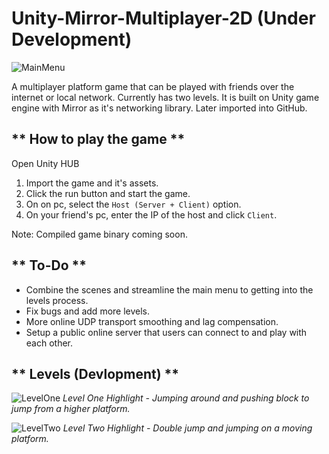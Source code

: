 # Unity-Mirror-Multiplayer-2D (Under Development)
 
![MainMenu](https://user-images.githubusercontent.com/29809542/175788551-67959f5c-5115-4211-a504-ca7cb54d68b9.png)

A multiplayer platform game that can be played with friends over the internet or local network. Currently has two levels. It is built on Unity game engine with Mirror as it's networking library. Later imported into GitHub.

** How to play the game **
------------------


Open Unity HUB
1. Import the game and it's assets.
2. Click the run button and start the game.
3. On on pc, select the `Host (Server + Client)` option.
4. On your friend's pc, enter the IP of the host and click `Client`.


Note: Compiled game binary coming soon.


** To-Do **
------------------

- Combine the scenes and streamline the main menu to getting into the levels process.
- Fix bugs and add more levels.
- More online UDP transport smoothing and lag compensation.
- Setup a public online server that users can connect to and play with each other.

** Levels (Devlopment) **
------------------

![LevelOne](https://user-images.githubusercontent.com/29809542/175788617-cd3907ac-37e7-4d61-81f2-b56222ea9881.png)
*Level One Highlight - Jumping around and pushing block to jump from a higher platform.*

![LevelTwo](https://user-images.githubusercontent.com/29809542/175788622-cf82cda6-6d54-4317-a9e5-047405736197.png)
*Level Two Highlight - Double jump and jumping on a moving platform.*
